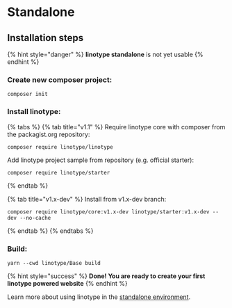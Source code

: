 # Standalone

## Installation steps

{% hint style="danger" %}
**linotype standalone** is not yet usable
{% endhint %}

### Create new composer project:

```
composer init
```

### Install linotype:

{% tabs %}
{% tab title="v1.1" %}
Require linotype core with composer from the packagist.org repository:

```
composer require linotype/linotype
```

Add linotype project sample from repository \(e.g. official starter\):

```text
composer require linotype/starter
```
{% endtab %}

{% tab title="v1.x-dev" %}
Install from v1.x-dev branch:

```
composer require linotype/core:v1.x-dev linotype/starter:v1.x-dev --dev --no-cache         
```
{% endtab %}
{% endtabs %}

### Build:

```text
yarn --cwd linotype/Base build
```

{% hint style="success" %}
**Done! You are ready to create your first linotype powered website**
{% endhint %}

Learn more about using linotype in the [standalone environment](../environement/standalone.md).


